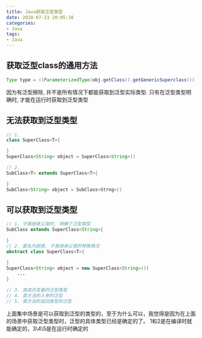 ```yaml
---
title: Java获取泛型类型
date: 2020-07-23 20:05:38
categories:
- Java
tags:
- Java
---
```


## 获取泛型class的通用方法

```java
Type type = ((ParameterizedType)obj.getClass().getGenericSuperclass()).getActualTypeArguments()[0];

```

因为有泛型擦除, 并不是所有情况下都能获取到泛型实际类型. 只有在泛型类型明确时, 才能在运行时获取到泛型类型

## 无法获取到泛型类型

```java
// 1. 
class SuperClass<T>{

}
SuperClass<String> object = SuperClass<String>()

// 2.
SubClass<T> extends SuperClass<T>{

}
SubClass<String> object = SubClass<Strng>()
```

## 可以获取到泛型类型

```java
// 1. 子类继承父类时, 明确了泛型类型
SubClass extends SuperClass<String>{

}
// 2. 匿名内部类, 子类继承父类的特殊情况
abstract class SuperClass<T>{

}
SuperClass<String> object = new SuperClass<String>(){
    ...
}

// 3. 类成员变量的泛型类型
// 4. 类方法的入参的泛型
// 5. 类方法的返回类型的泛型
```

上面集中场景是可以获取到泛型的类型的，至于为什么可以，我觉得是因为在上面的场景中获取泛型类型时，泛型的具体类型已经是确定的了。 1和2是在编译时就能确定的，3\4\5是在运行时确定的
